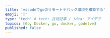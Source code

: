 ```yaml
---
title: 'vscodeでgoのリモートデバック環境を構築する'
emoji: '🐳'
type: 'tech' # tech: 技術記事 / idea: アイデア
topics: [Go, Docker, go, docker, godelve]
published: false
---
```


##
